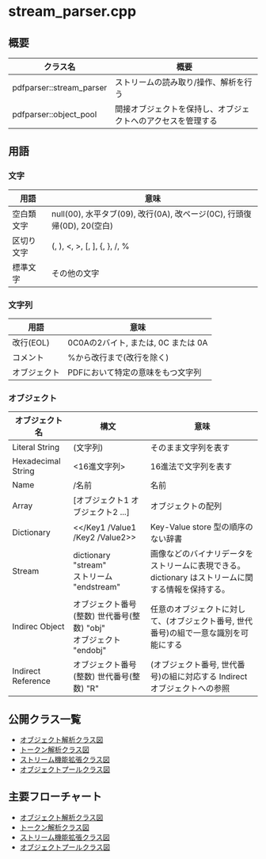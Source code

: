 # stream_parser.cpp
## 概要
| クラス名 | 概要 |
| --- | --- |
| pdfparser::stream_parser | ストリームの読み取り/操作、解析を行う |
| pdfparser::object_pool | 間接オブジェクトを保持し、オブジェクトへのアクセスを管理する |

## 用語
### 文字
| 用語 | 意味 |
| ---- | ---- |
| 空白類文字 | null(00), 水平タブ(09), 改行(0A), 改ページ(0C), 行頭復帰(0D), 20(空白) |
| 区切り文字 | (, ), <, >, [, ], {, }, /, % |
| 標準文字 | その他の文字 |

### 文字列
| 用語 | 意味 |
| ---- | ---- |
| 改行(EOL) | 0C0Aの2バイト, または, 0C または 0A |
| コメント | %から改行まで(改行を除く) |
| オブジェクト | PDFにおいて特定の意味をもつ文字列 |

### オブジェクト
| オブジェクト名 | 構文 | 意味 |
| -------------- | ---- | ---- |
| Literal String | (文字列) | そのまま文字列を表す |
| Hexadecimal String | <16進文字列> | 16進法で文字列を表す |
| Name | /名前 | 名前 |
| Array | [オブジェクト1 オブジェクト2 ...] | オブジェクトの配列 |
| Dictionary | \<\</Key1 /Value1 /Key2 /Value2\>\> | Key-Value store 型の順序のない辞書 |
| Stream | dictionary <br> "stream" <br> ストリーム <br> "endstream" | 画像などのバイナリデータをストリームに表現できる。dictionary はストリームに関する情報を保持する。 |
| Indirec Object | オブジェクト番号(整数) 世代番号(整数) "obj" <br> オブジェクト <br> "endobj" | 任意のオブジェクトに対して、(オブジェクト番号, 世代番号)の組で一意な識別を可能にする |
| Indirect Reference | オブジェクト番号(整数) 世代番号(整数) "R" | (オブジェクト番号, 世代番号)の組に対応する Indirect オブジェクトへの参照 |

## 公開クラス一覧
- [オブジェクト解析クラス図](stream_parser.class.pu)
- [トークン解析クラス図](tokenizer.class.pu)
- [ストリーム機能拡張クラス図](istream_extended.class.pu)
- [オブジェクトプールクラス図](object_pool.class.pu)

## 主要フローチャート
- [オブジェクト解析クラス図](stream_parser.activity.pu)
- [トークン解析クラス図](tokenizer.activity.pu)
- [ストリーム機能拡張クラス図](istream_extended.activity.pu)
- [オブジェクトプールクラス図](object_pool.activity.pu)
